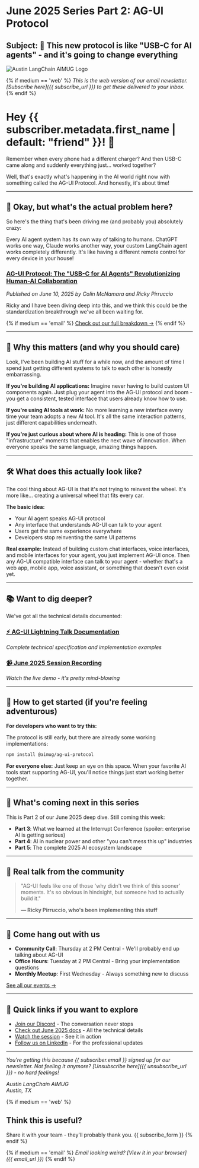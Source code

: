 # June 2025 Series Part 2: AG-UI Protocol

## Subject: 🔌 This new protocol is like "USB-C for AI agents" - and it's going to change everything

![Austin LangChain AIMUG Logo](https://aimug.org/static/email-assets/logo/austin-langchain-email.png)

{% if medium == 'web' %}
*This is the web version of our email newsletter. [Subscribe here]({{ subscribe_url }}) to get these delivered to your inbox.*
{% endif %}

# Hey {{ subscriber.metadata.first_name | default: "friend" }}! 👋

Remember when every phone had a different charger? And then USB-C came along and suddenly everything just... worked together?

Well, that's exactly what's happening in the AI world right now with something called the AG-UI Protocol. And honestly, it's about time!

---

## 🤔 Okay, but what's the actual problem here?

So here's the thing that's been driving me (and probably you) absolutely crazy:

Every AI agent system has its own way of talking to humans. ChatGPT works one way, Claude works another way, your custom LangChain agent works completely differently. It's like having a different remote control for every device in your house!

### [AG-UI Protocol: The "USB-C for AI Agents" Revolutionizing Human-AI Collaboration](https://aimug.org/blog/2025-06-10-ag-ui-protocol-series-part-2/)
*Published on June 10, 2025 by Colin McNamara and Ricky Pirruccio*

Ricky and I have been diving deep into this, and we think this could be the standardization breakthrough we've all been waiting for.

{% if medium == 'email' %}
[Check out our full breakdown →](https://aimug.org/blog/2025-06-10-ag-ui-protocol-series-part-2/)
{% endif %}

---

## 🎯 Why this matters (and why you should care)

Look, I've been building AI stuff for a while now, and the amount of time I spend just getting different systems to talk to each other is honestly embarrassing.

**If you're building AI applications:**
Imagine never having to build custom UI components again. Just plug your agent into the AG-UI protocol and boom - you get a consistent, tested interface that users already know how to use.

**If you're using AI tools at work:**
No more learning a new interface every time your team adopts a new AI tool. It's all the same interaction patterns, just different capabilities underneath.

**If you're just curious about where AI is heading:**
This is one of those "infrastructure" moments that enables the next wave of innovation. When everyone speaks the same language, amazing things happen.

---

## 🛠️ What does this actually look like?

The cool thing about AG-UI is that it's not trying to reinvent the wheel. It's more like... creating a universal wheel that fits every car.

**The basic idea:**
- Your AI agent speaks AG-UI protocol
- Any interface that understands AG-UI can talk to your agent
- Users get the same experience everywhere
- Developers stop reinventing the same UI patterns

**Real example:**
Instead of building custom chat interfaces, voice interfaces, and mobile interfaces for your agent, you just implement AG-UI once. Then any AG-UI compatible interface can talk to your agent - whether that's a web app, mobile app, voice assistant, or something that doesn't even exist yet.

---

## 📚 Want to dig deeper?

We've got all the technical details documented:

### **[⚡ AG-UI Lightning Talk Documentation](https://aimug.org/docs/jun-2025/lightning-talks/ag-ui-agent-user-interaction-protocol/)**
*Complete technical specification and implementation examples*

### **[📹 June 2025 Session Recording](https://www.youtube.com/embed/Owvcy7GIvEY)**
*Watch the live demo - it's pretty mind-blowing*

---

## 🚀 How to get started (if you're feeling adventurous)

**For developers who want to try this:**

The protocol is still early, but there are already some working implementations:

```bash
npm install @aimug/ag-ui-protocol
```

**For everyone else:**
Just keep an eye on this space. When your favorite AI tools start supporting AG-UI, you'll notice things just start working better together.

---

## 🔗 What's coming next in this series

This is Part 2 of our June 2025 deep dive. Still coming this week:

- **Part 3**: What we learned at the Interrupt Conference (spoiler: enterprise AI is getting serious)
- **Part 4**: AI in nuclear power and other "you can't mess this up" industries  
- **Part 5**: The complete 2025 AI ecosystem landscape

---

## 💬 Real talk from the community

> "AG-UI feels like one of those 'why didn't we think of this sooner' moments. It's so obvious in hindsight, but someone had to actually build it."
> 
> **— Ricky Pirruccio, who's been implementing this stuff**

---

## 📅 Come hang out with us

- **Community Call**: Thursday at 2 PM Central - We'll probably end up talking about AG-UI
- **Office Hours**: Tuesday at 2 PM Central - Bring your implementation questions
- **Monthly Meetup**: First Wednesday - Always something new to discuss

[See all our events →](https://www.meetup.com/austin-langchain-ai-group/events/)

---

## 🔗 Quick links if you want to explore

- [Join our Discord](https://discord.gg/JzWgadPFQd) - The conversation never stops
- [Check out June 2025 docs](https://aimug.org/docs/jun-2025/) - All the technical details
- [Watch the session](https://www.youtube.com/embed/Owvcy7GIvEY) - See it in action
- [Follow us on LinkedIn](https://www.linkedin.com/company/austin-langchain-aimug/) - For the professional updates

---

*You're getting this because {{ subscriber.email }} signed up for our newsletter. Not feeling it anymore? [Unsubscribe here]({{ unsubscribe_url }}) - no hard feelings!*

*Austin LangChain AIMUG  
Austin, TX*

{% if medium == 'web' %}
## Think this is useful?
Share it with your team - they'll probably thank you.
{{ subscribe_form }}
{% endif %}

{% if medium == 'email' %}
*Email looking weird? [View it in your browser]({{ email_url }})*
{% endif %}
